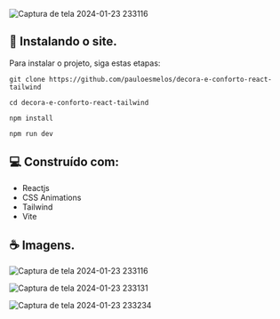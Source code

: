 ![Captura de tela 2024-01-23 233116](https://github.com/pauloesmelos/decora-e-conforto-react-tailwind/assets/74941958/384594ca-e24e-4437-b46c-db9027b6038b)

## 🚀 Instalando o site.

Para instalar o projeto, siga estas etapas:


```
git clone https://github.com/pauloesmelos/decora-e-conforto-react-tailwind
```
```
cd decora-e-conforto-react-tailwind
```
```
npm install
```
```
npm run dev
```

## 💻 Construído com:

- Reactjs
- CSS Animations
- Tailwind
- Vite

## ☕ Imagens.

![Captura de tela 2024-01-23 233116](https://github.com/pauloesmelos/decora-e-conforto-react-tailwind/assets/74941958/384594ca-e24e-4437-b46c-db9027b6038b)

![Captura de tela 2024-01-23 233131](https://github.com/pauloesmelos/decora-e-conforto-react-tailwind/assets/74941958/6bc59c31-d32f-4e5e-b4ba-11d849f99a6f)

![Captura de tela 2024-01-23 233234](https://github.com/pauloesmelos/decora-e-conforto-react-tailwind/assets/74941958/747163d9-d3c9-418a-aa1c-68d1bd2c1adf)

